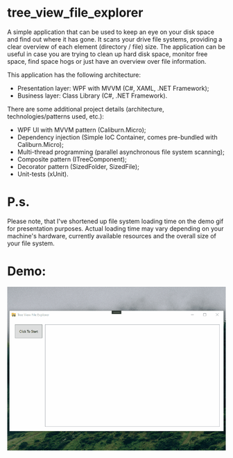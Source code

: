 # tree_view_file_explorer
A simple application that can be used to keep an eye on your disk space and find out where it has gone. It scans your drive file systems, providing a clear overview of each element (directory / file) size. The application can be useful in case you are trying to clean up hard disk space, monitor free space, find space hogs or just have an overview over file information.

This application has the following architecture:

- Presentation layer: WPF with MVVM (C#, XAML, .NET Framework);
- Business layer: Class Library (C#, .NET Framework).

There are some additional project details (architecture, technologies/patterns used, etc.):
- WPF UI with MVVM pattern (Caliburn.Micro);
- Dependency injection (Simple IoC Container, comes pre-bundled with Caliburn.Micro);
- Multi-thread programming (parallel asynchronous file system scanning);
- Composite pattern (ITreeComponent);
- Decorator pattern (SizedFolder, SizedFile);
- Unit-tests (xUnit).

# P.s.

Please note, that I've shortened up file system loading time on the demo gif for presentation purposes. Actual loading time may vary depending on your machine's hardware, currently available resources and the overall size of your file system. 

# Demo:

![](demo.gif)
